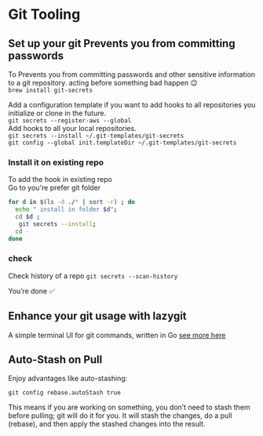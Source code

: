 # Git Tooling
## Set up your git Prevents you from committing passwords
To Prevents you from committing passwords and other sensitive information to a git repository.
acting before something bad happen 😉  
`brew install git-secrets`

Add a configuration template if you want to add hooks to all repositories you initialize or clone in the future.  
`git secrets --register-aws --global`   
Add hooks to all your local repositories.  
`git secrets --install ~/.git-templates/git-secrets`   
`git config --global init.templateDir ~/.git-templates/git-secrets`

### Install it on existing repo
To add the hook in existing repo   
Go to you're prefer git folder

```sh
for d in $(ls -d ./* | sort -r) ; do
  echo " install in folder $d";
  cd $d ;
   git secrets --install;
  cd -
done
```

### check 
Check  history of a repo 
`git secrets --scan-history` 

You’re done ✅ 

## Enhance your git usage with lazygit
A simple terminal UI for git commands, written in Go
[see more here](https://github.com/jesseduffield/lazygit)

## Auto-Stash on Pull
Enjoy advantages like auto-stashing:

`git config rebase.autoStash true`

This means if you are working on something, you don’t need to stash them before pulling; git will do it for you. 
It will stash the changes, do a pull (rebase), and then apply the stashed changes into the result.

